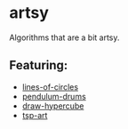 # artsy
Algorithms that are a bit artsy.

## Featuring:
* [lines-of-circles](https://evoluchico.github.io/artsy/lines-of-circles/)
* [pendulum-drums](https://evoluchico.github.io/artsy/pendulum-drums/)
* [draw-hypercube](https://evoluchico.github.io/artsy/draw-hypercube/)
* [tsp-art](https://github.com/evoluchico/artsy/tree/master/tsp-art)
